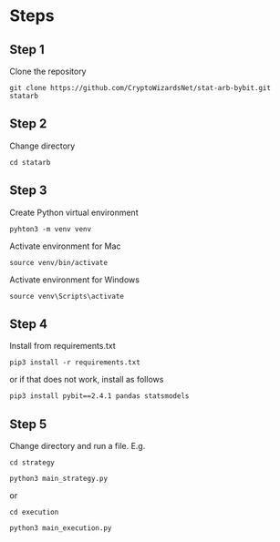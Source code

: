 # Steps

## Step 1

Clone the repository

```shell
git clone https://github.com/CryptoWizardsNet/stat-arb-bybit.git statarb
```

## Step 2

Change directory

```shell
cd statarb
```

## Step 3

Create Python virtual environment

```shell
pyhton3 -m venv venv
```

Activate environment for Mac

```shell
source venv/bin/activate
```

Activate environment for Windows

```shell
source venv\Scripts\activate
```

## Step 4

Install from requirements.txt

```shell
pip3 install -r requirements.txt
```

or if that does not work, install as follows

```shell
pip3 install pybit==2.4.1 pandas statsmodels
```

## Step 5

Change directory and run a file. E.g.

```shell
cd strategy
```

```shell
python3 main_strategy.py
```

or

```shell
cd execution
```

```shell
python3 main_execution.py
```

